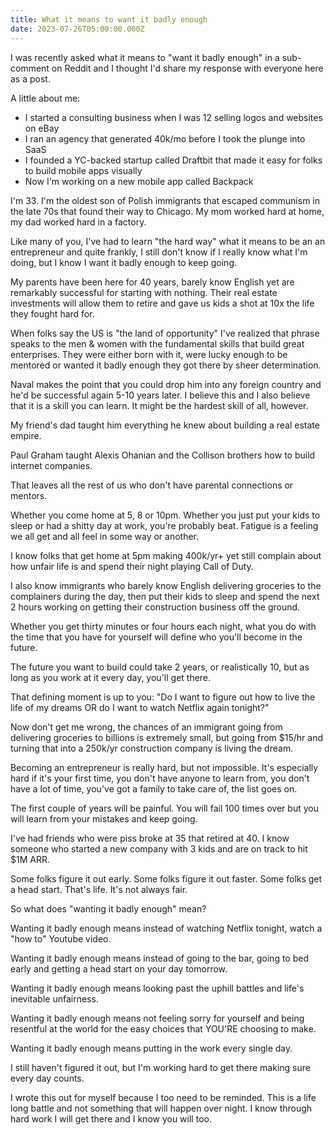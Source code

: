 ```yaml
---
title: What it means to want it badly enough
date: 2023-07-26T05:00:00.000Z
---
```


I was recently asked what it means to "want it badly enough" in a sub-comment on Reddit and I thought I'd share my response with everyone here as a post.

A little about me:

- I started a consulting business when I was 12 selling logos and websites on eBay
- I ran an agency that generated 40k/mo before I took the plunge into SaaS
- I founded a YC-backed startup called Draftbit that made it easy for folks to build mobile apps visually
- Now I'm working on a new mobile app called Backpack

I'm 33. I'm the oldest son of Polish immigrants that escaped communism in the late 70s that found their way to Chicago. My mom worked hard at home, my dad worked hard in a factory.

Like many of you, I've had to learn "the hard way" what it means to be an an entrepreneur and quite frankly, I still don't know if I really know what I'm doing, but I know I want it badly enough to keep going.

My parents have been here for 40 years, barely know English yet are remarkably successful for starting with nothing. Their real estate investments will allow them to retire and gave us kids a shot at 10x the life they fought hard for.

When folks say the US is "the land of opportunity" I've realized that phrase speaks to the men & women with the fundamental skills that build great enterprises. They were either born with it, were lucky enough to be mentored or wanted it badly enough they got there by sheer determination.

Naval makes the point that you could drop him into any foreign country and he'd be successful again 5-10 years later. I believe this and I also believe that it is a skill you can learn. It might be the hardest skill of all, however.

My friend's dad taught him everything he knew about building a real estate empire.

Paul Graham taught Alexis Ohanian and the Collison brothers how to build internet companies.

That leaves all the rest of us who don't have parental connections or mentors.

Whether you come home at 5, 8 or 10pm. Whether you just put your kids to sleep or had a shitty day at work, you're probably beat. Fatigue is a feeling we all get and all feel in some way or another.

I know folks that get home at 5pm making 400k/yr+ yet still complain about how unfair life is and spend their night playing Call of Duty.

I also know immigrants who barely know English delivering groceries to the complainers during the day, then put their kids to sleep and spend the next 2 hours working on getting their construction business off the ground.

Whether you get thirty minutes or four hours each night, what you do with the time that you have for yourself will define who you'll become in the future.

The future you want to build could take 2 years, or realistically 10, but as long as you work at it every day, you'll get there.

That defining moment is up to you: "Do I want to figure out how to live the life of my dreams OR do I want to watch Netflix again tonight?"

Now don't get me wrong, the chances of an immigrant going from delivering groceries to billions is extremely small, but going from $15/hr and turning that into a 250k/yr construction company is living the dream.

Becoming an entrepreneur is really hard, but not impossible. It's especially hard if it's your first time, you don't have anyone to learn from, you don't have a lot of time, you've got a family to take care of, the list goes on.

The first couple of years will be painful. You will fail 100 times over but you will learn from your mistakes and keep going.

I've had friends who were piss broke at 35 that retired at 40. I know someone who started a new company with 3 kids and are on track to hit $1M ARR.

Some folks figure it out early. Some folks figure it out faster. Some folks get a head start. That's life. It's not always fair.

So what does "wanting it badly enough" mean?

Wanting it badly enough means instead of watching Netflix tonight, watch a "how to" Youtube video.

Wanting it badly enough means instead of going to the bar, going to bed early and getting a head start on your day tomorrow.

Wanting it badly enough means looking past the uphill battles and life's inevitable unfairness.

Wanting it badly enough means not feeling sorry for yourself and being resentful at the world for the easy choices that YOU'RE choosing to make.

Wanting it badly enough means putting in the work every single day.

I still haven't figured it out, but I'm working hard to get there making sure every day counts.

I wrote this out for myself because I too need to be reminded. This is a life long battle and not something that will happen over night. I know through hard work I will get there and I know you will too.
